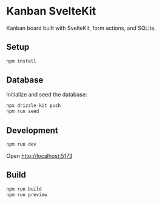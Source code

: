 # Kanban SvelteKit

Kanban board built with SvelteKit, form actions, and SQLite.

## Setup

```bash
npm install
```

## Database

Initialize and seed the database:

```bash
npx drizzle-kit push
npm run seed
```

## Development

```bash
npm run dev
```

Open [http://localhost:5173](http://localhost:5173)

## Build

```bash
npm run build
npm run preview
```
